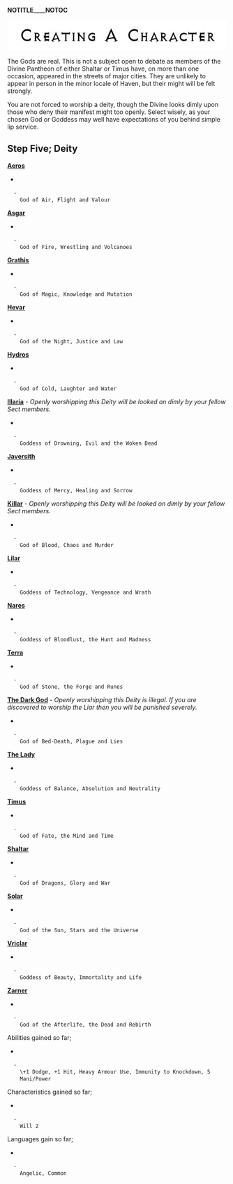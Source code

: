 __NOTITLE____NOTOC__

<div class="center" style="width: auto; margin-left: auto; margin-right: auto;">

![<File:CharGen.jpg>](CharGen.jpg "File:CharGen.jpg")

</div>

The Gods are real. This is not a subject open to debate as members of
the Divine Pantheon of either Shaltar or Timus have, on more than one
occasion, appeared in the streets of major cities. They are unlikely to
appear in person in the minor locale of Haven, but their might will be
felt strongly.

You are not forced to worship a deity, though the Divine looks dimly
upon those who deny their manifest might too openly. Select wisely, as
your chosen God or Goddess may well have expectations of you behind
simple lip service.

## **Step Five; Deity**

**[Aeros](GoldAngelEarthVA "wikilink")**

  -

      -
        God of Air, Flight and Valour

**[Asgar](GoldAngelEarthVAs "wikilink")**

  -

      -
        God of Fire, Wrestling and Volcanoes

**[Grathis](GoldAngelEarthVG "wikilink")**

  -

      -
        God of Magic, Knowledge and Mutation

**[Hevar](GoldAngelEarthVH "wikilink")**

  -

      -
        God of the Night, Justice and Law

**[Hydros](GoldAngelEarthVHy "wikilink")**

  -

      -
        God of Cold, Laughter and Water

**[Illaria](GoldAngelEarthVI "wikilink")** - *Openly worshipping this
Deity will be looked on dimly by your fellow Sect members.*

  -

      -
        Goddess of Drowning, Evil and the Woken Dead

**[Javersith](GoldAngelEarthVJ "wikilink")**

  -

      -
        Goddess of Mercy, Healing and Sorrow

**[Killar](GoldAngelEarthVK "wikilink")** - *Openly worshipping this
Deity will be looked on dimly by your fellow Sect members.*

  -

      -
        God of Blood, Chaos and Murder

**[Lilar](GoldAngelEarthVL "wikilink")**

  -

      -
        Goddess of Technology, Vengeance and Wrath

**[Nares](GoldAngelEarthVN "wikilink")**

  -

      -
        Goddess of Bloodlust, the Hunt and Madness

**[Terra](GoldAngelEarthVT "wikilink")**

  -

      -
        God of Stone, the Forge and Runes

**[The Dark God](GoldAngelEarthVDG "wikilink")** - *Openly worshipping
this Deity is illegal. If you are discovered to worship the Liar then
you will be punished severely.*

  -

      -
        God of Bed-Death, Plague and Lies

**[The Lady](GoldAngelEarthVTL "wikilink")**

  -

      -
        Goddess of Balance, Absolution and Neutrality

**[Timus](GoldAngelEarthVT "wikilink")**

  -

      -
        God of Fate, the Mind and Time

**[Shaltar](GoldAngelEarthVS "wikilink")**

  -

      -
        God of Dragons, Glory and War

**[Solar](GoldAngelEarthVSo "wikilink")**

  -

      -
        God of the Sun, Stars and the Universe

**[Vriclar](GoldAngelEarthVV "wikilink")**

  -

      -
        Goddess of Beauty, Immortality and Life

**[Zarner](GoldAngelEarthVZ "wikilink")**

  -

      -
        God of the Afterlife, the Dead and Rebirth

Abilities gained so far;

  -

      -
        \+1 Dodge, +1 Hit, Heavy Armour Use, Immunity to Knockdown, 5
        Mani/Power

Characteristics gained so far;

  -

      -
        Will 2

Languages gain so far;

  -

      -
        Angelic, Common